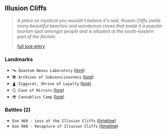 ## Illusion Cliffs
> *A place so mystical you wouldn't believe it's real, Illusion Cliffs yields many beautiful beaches and wonderous caves that made it a popular tourism spot amongst people and is situated at the south-eastern part of the faction.*  
>  
> [full lore entry](<https://zeithalt.github.io//r/illusion_cliffs.html>)

### Landmarks
- `🛰 Quantum Nexus Laboratory` ([lore](<https://zeithalt.github.io//r/quantum_nexus_lab.html>))
- `📚 Archives of Subconsciousness` ([lore](<https://zeithalt.github.io//r/archives_of_subcon.html>))
- `🛕 Ziggurat, Shrine of Loyalty` ([lore](<https://zeithalt.github.io//r/ziggurat_shrine_of_loyalty.html>))
- `🪞 Cave of Mirrors` ([lore](<https://zeithalt.github.io//r/cave_of_mirrors.html>))
- `😎 Cannabliss Camp` ([lore](<https://zeithalt.github.io//r/cannabliss_camp.html>))
### Battles (2)
- `Eon 969 - Loss of the Illusion Cliffs` ([timeline](<https://zeithalt.github.io//t/#eon0969>))
- `Eon 988 - Recapture of Illusion Cliffs` ([timeline](<https://zeithalt.github.io//t/#eon0988>))
